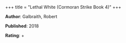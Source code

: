 +++
title = "Lethal White (Cormoran Strike Book 4)"
+++



**Author**: Galbraith, Robert

**Published**: 2018

**Rating**: +